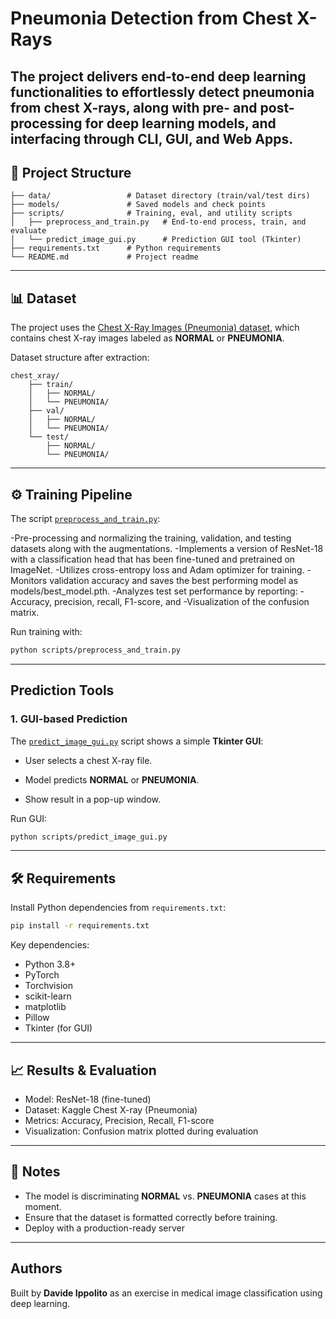 # Pneumonia Detection from Chest X-Rays

The project delivers end-to-end deep learning functionalities to effortlessly detect pneumonia from chest X-rays, along with pre- and post-processing for deep learning models, and interfacing through CLI, GUI, and Web Apps.
---

## 📂 Project Structure

```
├── data/                 # Dataset directory (train/val/test dirs)
├── models/               # Saved models and check points
├── scripts/              # Training, eval, and utility scripts
│   ├── preprocess_and_train.py   # End-to-end process, train, and evaluate
│   └── predict_image_gui.py      # Prediction GUI tool (Tkinter)
├── requirements.txt      # Python requirements
└── README.md             # Project readme
```
---

## 📊 Dataset

The project uses the [Chest X-Ray Images (Pneumonia) dataset](https://www.kaggle.com/datasets/paultimothymooney/chest-xray-pneumonia), which contains chest X-ray images labeled as **NORMAL** or **PNEUMONIA**.

Dataset structure after extraction:

```
chest_xray/
    ├── train/
    │   ├── NORMAL/
    │   └── PNEUMONIA/
    ├── val/
    │   ├── NORMAL/
    │   └── PNEUMONIA/
    └── test/
        ├── NORMAL/
        └── PNEUMONIA/
```

---

## ⚙️ Training Pipeline

The script [`preprocess_and_train.py`](scripts/preprocess_and_train.py):

-Pre-processing and normalizing the training, validation, and testing datasets along with the augmentations.
-Implements a version of ResNet-18 with a classification head that has been fine-tuned and pretrained on ImageNet.
-Utilizes cross-entropy loss and Adam optimizer for training.
-Monitors validation accuracy and saves the best performing model as models/best_model.pth. 
-Analyzes test set performance by reporting:
-Accuracy, precision, recall, F1-score, and
-Visualization of the confusion matrix.

Run training with:

```bash
python scripts/preprocess_and_train.py
```

---

## Prediction Tools
### 1. GUI-based Prediction
The [`predict_image_gui.py`](scripts/predict_image_gui.py) script shows a simple **Tkinter GUI**:

- User selects a chest X-ray file.

- Model predicts **NORMAL** or **PNEUMONIA**.
- Show result in a pop-up window.

Run GUI:

```bash
python scripts/predict_image_gui.py
```

---

## 🛠 Requirements

Install Python dependencies from `requirements.txt`:

```bash
pip install -r requirements.txt
```

Key dependencies:

- Python 3.8+
- PyTorch
- Torchvision
- scikit-learn
- matplotlib
- Pillow
- Tkinter (for GUI)

---

## 📈 Results & Evaluation

- Model: ResNet-18 (fine-tuned)
- Dataset: Kaggle Chest X-ray (Pneumonia)
- Metrics: Accuracy, Precision, Recall, F1-score
- Visualization: Confusion matrix plotted during evaluation

---

## 📌 Notes


- The model is discriminating **NORMAL** vs. **PNEUMONIA** cases at this moment.
- Ensure that the dataset is formatted correctly before training.
- Deploy with a production-ready server
---

## Authors

Built by **Davide Ippolito** as an exercise in medical image classification using deep learning.
